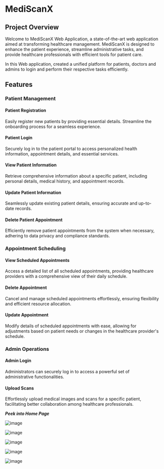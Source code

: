 # MediScanX 

## Project Overview

Welcome to MediScanX Web Application, a state-of-the-art web application aimed at transforming healthcare management. MediScanX is designed to enhance the patient experience, streamline administrative tasks, and provide healthcare professionals with efficient tools for patient care.

In this Web application, created a unified platform for patients, doctors and admins to login and perform their respective tasks efficiently.

## Features

### Patient Management

#### Patient Registration

Easily register new patients by providing essential details. Streamline the onboarding process for a seamless experience.

#### Patient Login

Securely log in to the patient portal to access personalized health information, appointment details, and essential services.

#### View Patient Information

Retrieve comprehensive information about a specific patient, including personal details, medical history, and appointment records.

#### Update Patient Information

Seamlessly update existing patient details, ensuring accurate and up-to-date records.

#### Delete Patient Appointment

Efficiently remove patient appointments from the system when necessary, adhering to data privacy and compliance standards.

### Appointment Scheduling

#### View Scheduled Appointments

Access a detailed list of all scheduled appointments, providing healthcare providers with a comprehensive view of their daily schedule.

#### Delete Appointment

Cancel and manage scheduled appointments effortlessly, ensuring flexibility and efficient resource allocation.

#### Update Appointment

Modify details of scheduled appointments with ease, allowing for adjustments based on patient needs or changes in the healthcare provider's schedule.

### Admin Operations

#### Admin Login

Administrators can securely log in to access a powerful set of administrative functionalities.

#### Upload Scans

Effortlessly upload medical images and scans for a specific patient, facilitating better collaboration among healthcare professionals.

***Peek into Home Page***

![image](https://github.com/user-attachments/assets/cf8960ef-fcf9-44f1-8863-fb910ff9d096)

![image](https://github.com/user-attachments/assets/71d35bc5-378a-4f3c-b426-38c13fa8b94c)

![image](https://github.com/user-attachments/assets/8472d020-21dc-428e-966b-c44d0c3b58fe)

![image](https://github.com/user-attachments/assets/adf8d989-1343-43a7-8d2b-93bc8253c942)

![image](https://github.com/user-attachments/assets/497664b7-d501-4495-92a2-7fe263092953)




